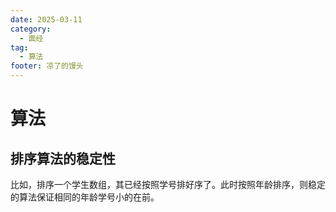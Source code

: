 ```yaml
---
date: 2025-03-11
category:
  - 面经
tag:
  - 算法
footer: 凉了的馒头
---
```


# 算法

## 排序算法的稳定性

比如，排序一个学生数组，其已经按照学号排好序了。此时按照年龄排序，则稳定的算法保证相同的年龄学号小的在前。
